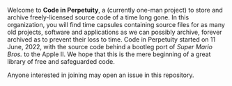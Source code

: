 Welcome to __Code in Perpetuity__, a (currently one-man project) to store and archive freely-licensed source code of a time long gone. In this organization, you will find time capsules containing source files for as many old projects, software and applications as we can possibly archive, forever archived as to prevent their loss to time. Code in Perpetuity started on 11 June, 2022, with the source code behind a bootleg port of _Super Mario Bros._ to the Apple II. We hope that this is the mere beginning of a great library of free and safeguarded code.

Anyone interested in joining may open an issue in this repository.
